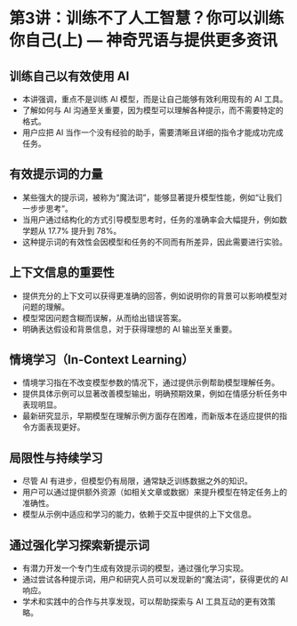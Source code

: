 # 第3讲：训练不了人工智慧？你可以训练你自己(上) — 神奇咒语与提供更多资讯


## **训练自己以有效使用 AI**

* 本讲强调，重点不是训练 AI 模型，而是让自己能够有效利用现有的 AI 工具。
* 了解如何与 AI 沟通至关重要，因为模型可以理解各种提示，而不需要特定的格式。
* 用户应把 AI 当作一个没有经验的助手，需要清晰且详细的指令才能成功完成任务。

## **有效提示词的力量**

* 某些强大的提示词，被称为“魔法词”，能够显著提升模型性能，例如“让我们一步步思考”。
* 当用户通过结构化的方式引导模型思考时，任务的准确率会大幅提升，例如数学题从 17.7% 提升到 78%。
* 这种提示词的有效性会因模型和任务的不同而有所差异，因此需要进行实验。

## **上下文信息的重要性**

* 提供充分的上下文可以获得更准确的回答，例如说明你的背景可以影响模型对问题的理解。
* 模型常因问题含糊而误解，从而给出错误答案。
* 明确表达假设和背景信息，对于获得理想的 AI 输出至关重要。

## **情境学习（In-Context Learning）**

* 情境学习指在不改变模型参数的情况下，通过提供示例帮助模型理解任务。
* 提供具体示例可以显著改善模型输出，明确预期效果，例如在情感分析任务中表现明显。
* 最新研究显示，早期模型在理解示例方面存在困难，而新版本在适应提供的指令方面表现更好。

## **局限性与持续学习**

* 尽管 AI 有进步，但模型仍有局限，通常缺乏训练数据之外的知识。
* 用户可以通过提供额外资源（如相关文章或数据）来提升模型在特定任务上的准确性。
* 模型从示例中适应和学习的能力，依赖于交互中提供的上下文信息。

## **通过强化学习探索新提示词**

* 有潜力开发一个专门生成有效提示词的模型，通过强化学习实现。
* 通过尝试各种提示词，用户和研究人员可以发现新的“魔法词”，获得更优的 AI 响应。
* 学术和实践中的合作与共享发现，可以帮助探索与 AI 工具互动的更有效策略。

